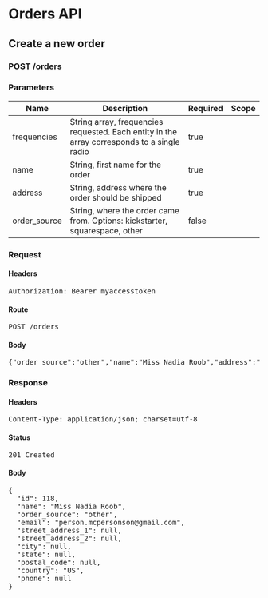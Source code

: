 # Orders API

## Create a new order

### POST /orders

### Parameters

| Name | Description | Required | Scope |
|------|-------------|----------|-------|
| frequencies | String array, frequencies requested. Each entity in the array corresponds to a single radio | true |  |
| name | String, first name for the order | true |  |
| address | String, address where the order should be shipped | true |  |
| order_source | String, where the order came from. Options: kickstarter, squarespace, other | false |  |

### Request

#### Headers

<pre>Authorization: Bearer myaccesstoken</pre>

#### Route

<pre>POST /orders</pre>

#### Body

<pre>{"order_source":"other","name":"Miss Nadia Roob","address":"345 West Way, Brooklyn, NY, 11221","frequencies":{"us":["98.3","79.5","79.5","98.3","79.5","79.5","98.3","79.5","79.5","105.6"]},"email":"person.mcpersonson@gmail.com"}</pre>

### Response

#### Headers

<pre>Content-Type: application/json; charset=utf-8</pre>

#### Status

<pre>201 Created</pre>

#### Body

<pre>{
  "id": 118,
  "name": "Miss Nadia Roob",
  "order_source": "other",
  "email": "person.mcpersonson@gmail.com",
  "street_address_1": null,
  "street_address_2": null,
  "city": null,
  "state": null,
  "postal_code": null,
  "country": "US",
  "phone": null
}</pre>
